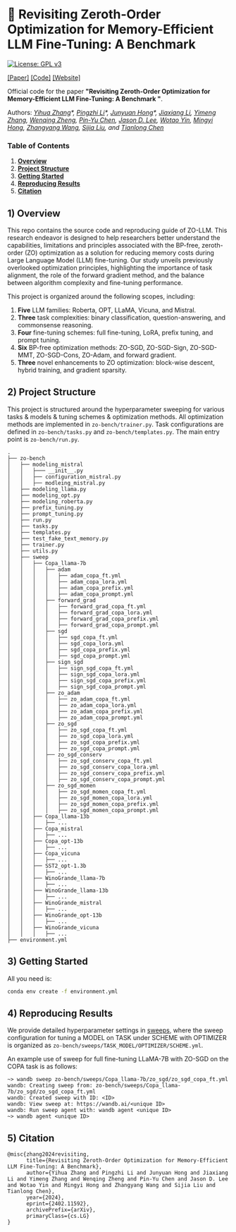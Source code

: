 🌄 Revisiting Zeroth-Order Optimization for Memory-Efficient LLM Fine-Tuning: A Benchmark
====================================================

[![License: GPL v3](https://img.shields.io/badge/License-GPLv3-blue.svg)](https://www.gnu.org/licenses/gpl-3.0)

[[Paper]](https://arxiv.org/pdf/2402.11592.pdf) [[Code]](https://github.com/ZO-Bench/ZO-LLM) [[Website]](https://sites.google.com/view/zo-tutorial-aaai-2024/)

Official code for the paper **"Revisiting Zeroth-Order Optimization for Memory-Efficient LLM Fine-Tuning: A Benchmark
"**.

Authors: _[Yihua Zhang](https://www.yihua-zhang.com/)\*, [Pingzhi Li](https://pingzhili.github.io/)\*,
[Junyuan Hong](https://jyhong.gitlab.io/)\*, [Jiaxiang Li](https://jasonjiaxiangli.github.io/),
[Yimeng Zhang](https://damon-demon.github.io/), [Wenqing Zheng](https://wenqing-zheng.github.io/),
[Pin-Yu Chen](https://sites.google.com/site/pinyuchenpage/home), [Jason D. Lee](https://jasondlee88.github.io/),
[Wotao Yin](https://wotaoyin.mathopt.com/), [Mingyi Hong](https://people.ece.umn.edu/~mhong/mingyi.html),
[Zhangyang Wang](https://vita-group.github.io/group.html), [Sijia Liu](https://lsjxjtu.github.io/),
and [Tianlong Chen](https://tianlong-chen.github.io/)_

### Table of Contents

1. **[Overview](#1-overview)**
2. **[Project Structure](#2-project-structure)**
3. **[Getting Started](#3-getting-started)**
4. **[Reproducing Results](#4-reproducing-results)**
5. **[Citation](#5-citation)**

## 1) Overview

This repo contains the source code and reproducing guide of ZO-LLM.
This research endeavor is designed to help researchers better understand the capabilities, limitations and principles
associated with the BP-free, zeroth-order (ZO) optimization as a solution for reducing memory costs during Large
Language Model (LLM) fine-tuning. Our study unveils previously overlooked optimization principles,
highlighting the importance of task alignment, the role of the forward gradient method,
and the balance between algorithm complexity and fine-tuning performance.

This project is organized around the following scopes, including:

1. **Five** LLM families: Roberta, OPT, LLaMA, Vicuna, and Mistral.
2. **Three** task complexities: binary classification, question-answering, and commonsense reasoning.
3. **Four** fine-tuning schemes: full fine-tuning, LoRA, prefix tuning, and prompt tuning.
4. **Six** BP-free optimization methods: ZO-SGD, ZO-SGD-Sign, ZO-SGD-MMT, ZO-SGD-Cons, ZO-Adam, and forward gradient.
5. **Three** novel enhancements to ZO optimization: block-wise descent, hybrid training, and gradient sparsity.

## 2) Project Structure

This project is structured around the hyperparameter sweeping for various tasks & models & tuning schemes & optimization
methods. All optimization methods are implemented in `zo-bench/trainer.py`. Task configurations are defined in
`zo-bench/tasks.py` and `zo-bench/templates.py`. The main entry point is `zo-bench/run.py`.

```
.
├── zo-bench
│   ├── modeling_mistral
│   │   ├─── __init__.py
│   │   ├── configuration_mistral.py
│   │   ├── modleing_mistral.py
│   ├── modeling_llama.py
│   ├── modeling_opt.py
│   ├── modeling_roberta.py
│   ├── prefix_tuning.py
│   ├── prompt_tuning.py
│   ├── run.py
│   ├── tasks.py
│   ├── templates.py
│   ├── test_fake_text_memory.py
│   ├── trainer.py
│   ├── utils.py
│   ├── sweep
│   │   ├── Copa_llama-7b
│   │   │   ├── adam
│   │   │   │   ├── adam_copa_ft.yml
│   │   │   │   ├── adam_copa_lora.yml
│   │   │   │   ├── adam_copa_prefix.yml
│   │   │   │   ├── adam_copa_prompt.yml
│   │   │   ├── forward_grad
│   │   │   │   ├── forward_grad_copa_ft.yml
│   │   │   │   ├── forward_grad_copa_lora.yml
│   │   │   │   ├── forward_grad_copa_prefix.yml
│   │   │   │   ├── forward_grad_copa_prompt.yml
│   │   │   ├── sgd
│   │   │   │   ├── sgd_copa_ft.yml
│   │   │   │   ├── sgd_copa_lora.yml
│   │   │   │   ├── sgd_copa_prefix.yml
│   │   │   │   ├── sgd_copa_prompt.yml
│   │   │   ├── sign_sgd
│   │   │   │   ├── sign_sgd_copa_ft.yml
│   │   │   │   ├── sign_sgd_copa_lora.yml
│   │   │   │   ├── sign_sgd_copa_prefix.yml
│   │   │   │   ├── sign_sgd_copa_prompt.yml
│   │   │   ├── zo_adam
│   │   │   │   ├── zo_adam_copa_ft.yml
│   │   │   │   ├── zo_adam_copa_lora.yml
│   │   │   │   ├── zo_adam_copa_prefix.yml
│   │   │   │   ├── zo_adam_copa_prompt.yml
│   │   │   ├── zo_sgd
│   │   │   │   ├── zo_sgd_copa_ft.yml
│   │   │   │   ├── zo_sgd_copa_lora.yml
│   │   │   │   ├── zo_sgd_copa_prefix.yml
│   │   │   │   ├── zo_sgd_copa_prompt.yml
│   │   │   ├── zo_sgd_conserv
│   │   │   │   ├── zo_sgd_conserv_copa_ft.yml
│   │   │   │   ├── zo_sgd_conserv_copa_lora.yml
│   │   │   │   ├── zo_sgd_conserv_copa_prefix.yml
│   │   │   │   ├── zo_sgd_conserv_copa_prompt.yml
│   │   │   ├── zo_sgd_momen
│   │   │   │   ├── zo_sgd_momen_copa_ft.yml
│   │   │   │   ├── zo_sgd_momen_copa_lora.yml
│   │   │   │   ├── zo_sgd_momen_copa_prefix.yml
│   │   │   │   ├── zo_sgd_momen_copa_prompt.yml
│   │   ├── Copa_llama-13b
│   │   │   ├── ...
│   │   ├── Copa_mistral
│   │   │   ├── ...
│   │   ├── Copa_opt-13b
│   │   │   ├── ...
│   │   ├── Copa_vicuna
│   │   │   ├── ...
│   │   ├── SST2_opt-1.3b
│   │   │   ├── ...
│   │   ├── WinoGrande_llama-7b
│   │   │   ├── ...
│   │   ├── WinoGrande_llama-13b
│   │   │   ├── ...
│   │   ├── WinoGrande_mistral
│   │   │   ├── ...
│   │   ├── WinoGrande_opt-13b
│   │   │   ├── ...
│   │   ├── WinoGrande_vicuna
│   │   │   ├── ...
├── environment.yml
```

## 3) Getting Started

All you need is:

```bash
conda env create -f environment.yml
```

## 4) Reproducing Results

We provide detailed hyperparameter settings in [sweeps](zo-bench/sweeps), 
where the sweep configuration for tuning a MODEL on TASK under SCHEME with OPTIMIZER is organized as `zo-bench/sweeps/TASK_MODEL/OPTIMIZER/SCHEME.yml`.

An example use of sweep for full fine-tuning LLaMA-7B with ZO-SGD on the COPA task is as follows:

```
~> wandb sweep zo-bench/sweeps/Copa_llama-7b/zo_sgd/zo_sgd_copa_ft.yml
wandb: Creating sweep from: zo-bench/sweeps/Copa_llama-7b/zo_sgd/zo_sgd_copa_ft.yml
wandb: Created sweep with ID: <ID>
wandb: View sweep at: https://wandb.ai/<unique ID>
wandb: Run sweep agent with: wandb agent <unique ID>
~> wandb agent <unique ID>
```

## 5) Citation

```
@misc{zhang2024revisiting,
      title={Revisiting Zeroth-Order Optimization for Memory-Efficient LLM Fine-Tuning: A Benchmark}, 
      author={Yihua Zhang and Pingzhi Li and Junyuan Hong and Jiaxiang Li and Yimeng Zhang and Wenqing Zheng and Pin-Yu Chen and Jason D. Lee and Wotao Yin and Mingyi Hong and Zhangyang Wang and Sijia Liu and Tianlong Chen},
      year={2024},
      eprint={2402.11592},
      archivePrefix={arXiv},
      primaryClass={cs.LG}
}
```
